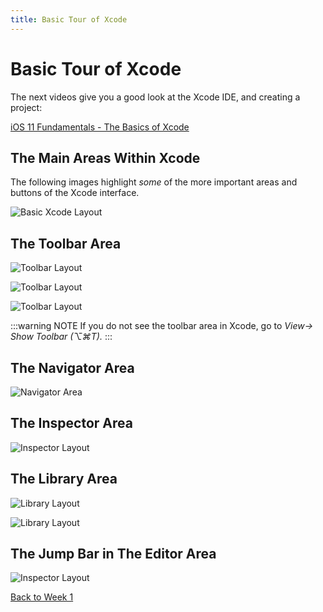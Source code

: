 ```yaml
---
title: Basic Tour of Xcode
---
```


# Basic Tour of Xcode

The next videos give you a good look at the Xcode IDE, and creating a project:

[iOS 11 Fundamentals - The Basics of Xcode <Badge text="Pluralsight"/>](https://app.pluralsight.com/course-player?clipId=cdf4b2a9-f713-477e-bd87-6efd90a65ea7)

<!-- [Create an Xcode project <Badge text='Linkedin Learning'/>](https://www.linkedin.com/learning/ios-13-development-essential-training-1-fundamentals-ui-and-architecture/create-an-xcode-project?u=2199673) -->
<!-- [Navigate the Xcode interface <Badge text='Linkedin Learning'/>](https://www.linkedin.com/learning/ios-13-development-essential-training-1-fundamentals-ui-and-architecture/navigate-the-xcode-interface?u=2199673) -->
## The Main Areas Within Xcode

The following images highlight *some* of the more important areas and buttons of the Xcode interface.

![Basic Xcode Layout](/F2020/assets/img/XcodeBasicLayout.png)

## The Toolbar Area

![Toolbar Layout](/F2020/assets/img/XcodeToolbarLeftDetails.png)

![Toolbar Layout](/F2020/assets/img/XcodeToolbarMiddleDetails.png)

![Toolbar Layout](/F2020/assets/img/XcodeToolbarRightDetails.png)

:::warning NOTE
If you do not see the toolbar area in Xcode, go to *View-> Show Toolbar (⌥⌘T).*
:::

## The Navigator Area

![Navigator Area](/F2020/assets/img/XcodeNavigatorDetails.png)

## The Inspector Area

![Inspector Layout](/F2020/assets/img/XcodeInspectorDetails.png)

## The Library Area

![Library Layout](/F2020/assets/img/XcodeLibraryCodeDetails.png)

![Library Layout](/F2020/assets/img/XcodeLibraryStoryboardDetails.png)

## The Jump Bar in The Editor Area

![Inspector Layout](/F2020/assets/img/XcodeJumpBarDetails.png)

[Back to Week 1](./index.md#during-class)
